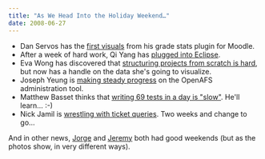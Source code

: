 ```yaml
---
title: "As We Head Into the Holiday Weekend…"
date: 2008-06-27
---
```

<ul>
  <li>Dan Servos has the <a href="http://hackerdan.com/moodle/first-visual/">first visuals</a> from his grade stats plugin for Moodle.</li>
  <li>After a week of hard work, Qi Yang has <a href="http://summerwebcat.wordpress.com/2008/06/27/a-weeks-work/">plugged into Eclipse</a>.</li>
  <li>Eva Wong has discovered that <a href="http://iwa-wong.livejournal.com/2816.html">structuring projects from scratch is hard</a>, but now has a handle on the data she's going to visualize.</li>
  <li>Joseph Yeung is <a href="http://openafsmmc.wordpress.com/2008/06/27/more-features/">making steady progress</a> on the OpenAFS administration tool.</li>
  <li>Matthew Basset thinks that <a href="http://mbasset.wordpress.com/2008/06/28/turn-on-tune-in-and-get-ready-to-update/">writing 69 tests in a day is "slow"</a>. He'll learn… :-)</li>
  <li>Nick Jamil is <a href="http://nickjamil.livejournal.com/11497.html">wrestling with ticket queries</a>. Two weeks and change to go…</li>
</ul>
And in other news, <a href="http://catenary.wordpress.com/2008/06/29/touched-by-his-noodly-appendage/">Jorge</a> and <a href="http://aperte.org/2008/06/30/pride-toronto-highlights/">Jeremy</a> both had good weekends (but as the photos show, in very different ways).
